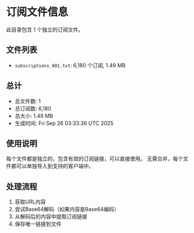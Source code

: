 # 订阅文件信息

此目录包含 1 个独立的订阅文件。

## 文件列表

- `subscriptions_001.txt`: 6,180 个订阅, 1.49 MB

## 总计
- 总文件数: 1
- 总订阅数: 6,180
- 总大小: 1.49 MB
- 生成时间: Fri Sep 26 03:33:36 UTC 2025

## 使用说明
每个文件都是独立的，包含有效的订阅链接，可以直接使用。
无需合并，每个文件都可以单独导入到支持的客户端中。

## 处理流程
1. 获取URL内容
2. 尝试Base64解码（如果内容是Base64编码）
3. 从解码后的内容中提取订阅链接
4. 保存唯一链接到文件
